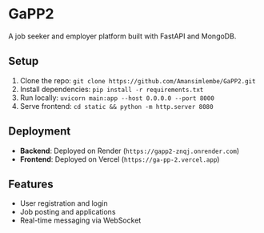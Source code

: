 # GaPP2
A job seeker and employer platform built with FastAPI and MongoDB.

## Setup
1. Clone the repo: `git clone https://github.com/Amansimlembe/GaPP2.git`
2. Install dependencies: `pip install -r requirements.txt`
3. Run locally: `uvicorn main:app --host 0.0.0.0 --port 8000`
4. Serve frontend: `cd static && python -m http.server 8080`

## Deployment
- **Backend**: Deployed on Render (`https://gapp2-znqj.onrender.com`)
- **Frontend**: Deployed on Vercel (`https://ga-pp-2.vercel.app`)

## Features
- User registration and login
- Job posting and applications
- Real-time messaging via WebSocket